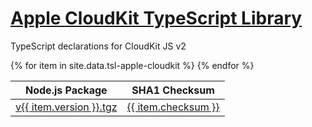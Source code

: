 <h1><a href="/tsl-apple-cloudkit/">Apple CloudKit TypeScript Library</a></h1>
<p>
TypeScript declarations for CloudKit JS v2
</p>

<table>
    <thead>
        <tr>
            <th>Node.js Package</th>
            <th>SHA1 Checksum</th>
        </tr>
    </thead>
    <tbody>{% for item in site.data.tsl-apple-cloudkit %}
        <tr>
            <td>
                <a href="https://typescriptlibs.org/npm/tsl-apple-cloudkit/v{{ item.version }}.tgz">v{{ item.version }}.tgz</a>
            </td>
            <td>
                <a href="https://typescriptlibs.org/npm/tsl-apple-cloudkit/v{{ item.version }}.sha1">{{ item.checksum }}</a>
            </td>
        </tr>
    {% endfor %}</tbody>
</table>
